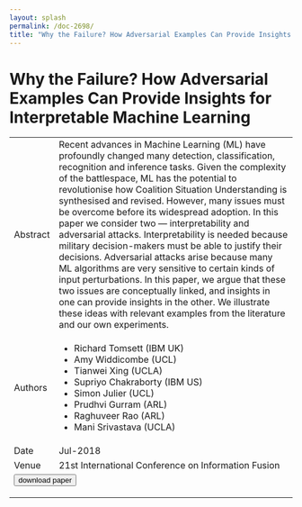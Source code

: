 ```yaml
---
layout: splash
permalink: /doc-2698/
title: "Why the Failure? How Adversarial Examples Can Provide Insights for Interpretable Machine Learning"
---
```


# Why the Failure? How Adversarial Examples Can Provide Insights for Interpretable Machine Learning

<table>
    <tbody>
    <tr>
        <td>Abstract</td>
        <td>Recent advances in Machine Learning (ML) have profoundly changed many detection, classification, recognition and inference tasks. Given the complexity of the battlespace, ML has the potential to revolutionise how Coalition Situation Understanding is synthesised and revised. However, many issues must be overcome before its widespread adoption. In this paper we consider two — interpretability and adversarial attacks. Interpretability is needed because military decision-makers must be able to justify their decisions. Adversarial attacks arise because many ML algorithms are very sensitive to certain kinds of input perturbations. In this paper, we argue that these two issues are conceptually linked, and insights in one can provide insights in the other. We illustrate these ideas with relevant examples from the literature and our own experiments.</td>
    </tr>
    <tr>
        <td>Authors</td>
        <td>
            <ul>
                <li>Richard Tomsett (IBM UK)</li>
                <li>Amy Widdicombe (UCL)</li>
                <li>Tianwei Xing (UCLA)</li>
                <li>Supriyo Chakraborty (IBM US)</li>
                <li>Simon Julier (UCL)</li>
                <li>Prudhvi Gurram (ARL)</li>
                <li>Raghuveer Rao (ARL)</li>
                <li>Mani Srivastava (UCLA)</li>
            </ul>
        </td>
    </tr>
    <tr>
        <td>Date</td>
        <td>Jul-2018</td>
    </tr>
    <tr>
        <td>Venue</td>
        <td>21st International Conference on Information Fusion</td>
    </tr>
        <tr>
            <td colspan="2">
                <form method="get" action="https://ibm.box.com/v/doc-2698-paper">
                    <button type="submit">download paper</button>
                </form>
            </td>
        </tr>
    </tbody>
</table>
